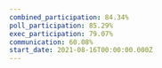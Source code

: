 ```yaml
---
combined_participation: 84.34%
poll_participation: 85.29%
exec_participation: 79.07%
communication: 60.08%
start_date: 2021-08-16T00:00:00.000Z
---
```

